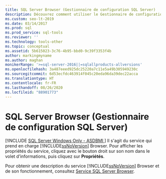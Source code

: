 ```yaml
---
title: SQL Server Browser (Gestionnaire de configuration SQL Server)
description: Découvrez comment utiliser le Gestionnaire de configuration SQL Server pour afficher les propriétés du service SQL Server Browser.
ms.custom: seo-lt-2019
ms.date: 03/14/2017
ms.prod: sql
ms.prod_service: sql-tools
ms.reviewer: ''
ms.technology: tools-other
ms.topic: conceptual
ms.assetid: 5b615023-3c76-4b95-bbd0-9c39f3353f4b
author: markingmyname
ms.author: maghan
monikerRange: '>=sql-server-2016||=sqlallproducts-allversions'
ms.openlocfilehash: 3a487eeed925dc25220a7c11e5a49b305949230c
ms.sourcegitcommit: 6d53ecfdc463914f045c20eda96da39dec22acca
ms.translationtype: HT
ms.contentlocale: fr-FR
ms.lasthandoff: 08/26/2020
ms.locfileid: "88901773"
---
```

# <a name="sql-server-browser-sql-server-configuration-manager"></a>SQL Server Browser (Gestionnaire de configuration SQL Server)
[!INCLUDE [SQL Server Windows Only - ASDBMI ](../../includes/applies-to-version/sql-windows-only-asdbmi.md)]
  Il s'agit du service qui prend en charge [!INCLUDE[ssNoVersion](../../includes/ssnoversion-md.md)] Browser. Pour afficher les propriétés du service, cliquez avec le bouton droit sur son nom dans le volet d’informations, puis cliquez sur **Propriétés**.  
  
 Pour obtenir une description du service [!INCLUDE[ssNoVersion](../../includes/ssnoversion-md.md)] Browser et de son fonctionnement, consultez [Service SQL Server Browser](../../tools/configuration-manager/sql-server-browser-service.md).  
  
  
